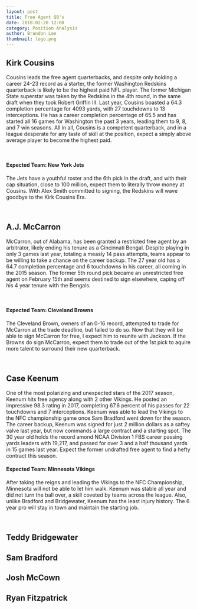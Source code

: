 ```yaml
---
layout: post
title: Free Agent QB's
date: 2018-02-20 12:00
category: Position Analysis
author: Brandon Lee
thumbnail: logo.png
---
```


## Kirk Cousins

Cousins leads the free agent quarterbacks, and despite only holding a career 24-23 record as a starter, the former Washington Redskins quarterback is likely to be the highest paid NFL player. The former Michigan State superstar was taken by the Redskins in the 4th round, in the same draft when they took Robert Griffin III.  Last year, Cousins boasted a 64.3 completion percentage for 4093 yards, with 27 touchdowns to 13 interceptions. He has a career completion percentage of 65.5 and has started all 16 games for Washington the past 3 years, leading them to 9, 8, and 7 win seasons. All in all, Cousins is a competent quarterback, and in a league desperate for any taste of skill at the position, expect a simply above average player to become the highest paid. 

<BR>

#### Expected Team: New York Jets

The Jets have a youthful roster and the 6th pick in the draft, and with their cap situation, close to 100 million, expect them to literally throw money at Cousins. With Alex Smith committed to signing, the Redskins will wave goodbye to the Kirk Cousins Era.

<BR>

## A.J. McCarron

McCarron, out of Alabama, has been granted a restricted free agent by an arbitrator, likely ending his tenure as a Cincinnati Bengal. Despite playing in only 3 games last year, totaling a measly 14 pass attempts, teams appear to be willing to take a chance on the career backup. The 27 year old has a 64.7 completion percentage and 6 touchdowns in his career, all coming in the 2015 season. The former 5th round pick became an unrestricted free agent on February 15th and seems destined to sign elsewhere, caping off his 4 year tenure with the Bengals.

<BR>

#### Expected Team: Cleveland Browns

The Cleveland Brown, owners of an 0-16 record, attempted to trade for McCarron at the trade deadline, but failed to do so. Now that they will be able to sign McCarron for free, I expect him to reunite with Jackson. If the Browns do sign McCarron, expect them to trade out of the 1st pick to aquire more talent to surround their new quarterback.

<BR>

## Case Keenum

One of the most polarizing and unexpected stars of the 2017 season, Keenum hits free agency along with 2 other Vikings. He posted an impressive 98.3 rating in 2017, completing 67.6 percent of his passes for 22 touchdowns and 7 interceptions. Keenum was able to lead the Vikings to the NFC championship game once Sam Bradford went down for the season. The career backup, Keenum was signed for just 2 million dollars as a saftey valve last year, but now commands a large contract and a starting spot. The 30 year old holds the record amond NCAA Division 1 FBS career passing yards leaders with 19,217, and passed for over 3 and a half thousand yards in 15 games last year. Expect the former undrafted free agent to find a hefty contract this season.

#### Expected Team: Minnesota Vikings

After taking the reigns and leading the Vikings to the NFC Championship, Minnesota will not be able to let him walk. Keenum was stable all year and did not turn the ball over, a skill coveted by teams across the league. Also, unlike Bradford and Bridgewater, Keenum has the least injury history. The 6 year pro will stay in town and maintain the starting job. 

<BR>

## Teddy Bridgewater


## Sam Bradford

## Josh McCown

## Ryan Fitzpatrick
